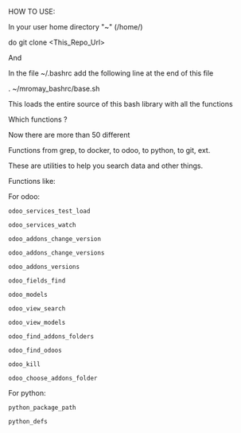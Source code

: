 HOW TO USE:


In your user home directory "~" (/home/<user>)


do git clone <This_Repo_Url>


And


In the file ~/.bashrc add the following line at the end of this file


. ~/mromay_bashrc/base.sh


This loads the entire source of this bash library with all the functions


Which functions ?


Now there are more than 50 different

Functions from grep, to docker, to odoo, to python, to git, ext.

These are utilities to help you search data and other things.


Functions like:


For odoo:

    odoo_services_test_load

    odoo_services_watch

    odoo_addons_change_version

    odoo_addons_change_versions

    odoo_addons_versions

    odoo_fields_find

    odoo_models

    odoo_view_search

    odoo_view_models

    odoo_find_addons_folders

    odoo_find_odoos

    odoo_kill

    odoo_choose_addons_folder


For python:

    python_package_path

    python_defs
